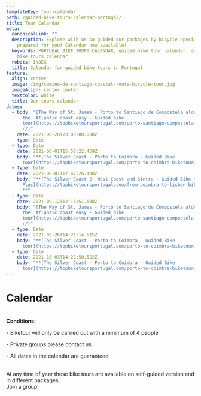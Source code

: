 ```yaml
---
templateKey: tour-calendar
path: /guided-bike-tours-calendar-portugal/
title: Tour Calendar
meta:
  canonicalLink: ""
  description: Explore with us so guided our packages by bicycle specially
    prepared for you! Calendar now available!
  keywords: PORTUGAL BIKE TOURS CALENDAR, guided bike tour calendar, self guide
    bike tours calendar
  robots: INDEX
  title: Calendar for guided bike tours in Portugal
feature:
  align: center
  image: /img/camino-de-santiago-coastal-route-bicycle-tour.jpg
  imageAlign: center center
  textcolor: white
  title: Our tours calendar
dates:
  - body: "[The Way of St. James - Porto to Santiago de Compostela along
      the  Atlantic coast easy - Guided bike
      tour](https://topbiketoursportugal.com/porto-santiago-compostela-bike-tou\
      r/)"
    date: 2021-06-28T23:00:00.000Z
    type: Date
  - type: Date
    date: 2021-08-01T15:58:22.459Z
    body: "**[The Silver Coast - Porto to Coimbra - Guided Bike
      tour](https://topbiketoursportugal.com/porto-to-coimbra-biketour/)**"
  - type: Date
    date: 2021-08-07T17:47:26.108Z
    body: "**[The Silver Coast 2- West Coast and Sintra - Guided Bike tour
      Plus](https://topbiketoursportugal.com/from-coimbra-to-lisbon-bike-tour/)\
      **"
  - type: Date
    date: 2021-09-12T12:13:51.688Z
    body: "[The Way of St. James - Porto to Santiago de Compostela along
      the  Atlantic coast easy - Guided bike
      tour](https://topbiketoursportugal.com/porto-santiago-compostela-bike-tou\
      r/)"
  - type: Date
    date: 2021-09-26T14:21:14.515Z
    body: "**[The Silver Coast - Porto to Coimbra - Guided Bike
      tour](https://topbiketoursportugal.com/porto-to-coimbra-biketour/)**"
  - type: Date
    date: 2021-10-03T14:22:50.522Z
    body: "**[The Silver Coast - Porto to Coimbra - Guided Bike
      tour](https://topbiketoursportugal.com/porto-to-coimbra-biketour/)**"
---
```

# Calendar

\
**Conditions:**

\- Biketour will only be carried out with a minimum of 4 people

\- Private groups please contact us

\- All dates in the calendar are guaranteed

\
At any time of year these bike tours are available on self-guided version and in different packages.
\
Join a group!
